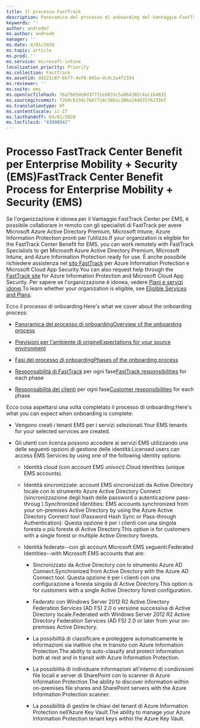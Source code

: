 ```yaml
---
title: Il processo FastTrack
description: Panoramica del processo di onboarding del Vantaggio FastTrack Center
keywords: ''
author: andredm7
ms.author: andredm
manager: ''
ms.date: 4/01/2020
ms.topic: article
ms.prod: ''
ms.service: microsoft-intune
localization_priority: Priority
ms.collection: FastTrack
ms.assetid: dd221c87-6bf7-4af8-845a-dc4c3a4f2334
ms.reviewer: ''
ms.suite: ems
ms.openlocfilehash: 76a7665de8d37721ed833c5a864302c4ac1b4932
ms.sourcegitcommit: f2b9cb334c7687724c36b1c38ba24463576233bf
ms.translationtype: HT
ms.contentlocale: it-IT
ms.lasthandoff: 04/01/2020
ms.locfileid: "43098042"
---
```

# <a name="fasttrack-center-benefit-process-for-enterprise-mobility--security-ems"></a><span data-ttu-id="20b68-103">Processo FastTrack Center Benefit per Enterprise Mobility + Security (EMS)</span><span class="sxs-lookup"><span data-stu-id="20b68-103">FastTrack Center Benefit Process for Enterprise Mobility + Security (EMS)</span></span>
<span data-ttu-id="20b68-104">Se l'organizzazione è idonea per il Vantaggio FastTrack Center per EMS, è possibile collaborare in remoto con gli specialisti di FastTrack per avere Microsoft Azure Active Directory Premium, Microsoft Intune, Azure Information Protection pronti per l’utilizzo.</span><span class="sxs-lookup"><span data-stu-id="20b68-104">If your organization is eligible for the FastTrack Center Benefit for EMS, you can work remotely with FastTrack Specialists to get Microsoft Azure Active Directory Premium, Microsoft Intune, and Azure Information Protection ready for use.</span></span> <span data-ttu-id="20b68-105">È anche possibile richiedere assistenza nel [sito FastTrack](https://www.microsoft.com/fasttrack/microsoft-365/ems) per Azure Information Protection e Microsoft Cloud App Security.</span><span class="sxs-lookup"><span data-stu-id="20b68-105">You can also request help through the [FastTrack site](https://www.microsoft.com/fasttrack/microsoft-365/ems) for Azure Information Protection and Microsoft Cloud App Security.</span></span> <span data-ttu-id="20b68-106">Per sapere se l'organizzazione è idonea, vedere [Piani e servizi idonei](M365-eligible-services-and-plans.md).</span><span class="sxs-lookup"><span data-stu-id="20b68-106">To learn whether your organization is eligible, see [Eligible Services and Plans](M365-eligible-services-and-plans.md).</span></span>


<span data-ttu-id="20b68-107">Ecco il processo di onboarding:</span><span class="sxs-lookup"><span data-stu-id="20b68-107">Here's what we cover about the onboarding process:</span></span>

-   [<span data-ttu-id="20b68-108">Panoramica del processo di onboarding</span><span class="sxs-lookup"><span data-stu-id="20b68-108">Overview of the onboarding process</span></span>](EMS-fasttrack-benefit-overview.md)

-   [<span data-ttu-id="20b68-109">Previsioni per l'ambiente di origine</span><span class="sxs-lookup"><span data-stu-id="20b68-109">Expectations for your source environment</span></span>](EMS-source-environment-expectations.md)

-   [<span data-ttu-id="20b68-110">Fasi del processo di onboarding</span><span class="sxs-lookup"><span data-stu-id="20b68-110">Phases of the onboarding process</span></span>](EMS-onboarding-phases.md)

-   <span data-ttu-id="20b68-111">[Responsabilità di FastTrack](EMS-fasttrack-responsibilities.md) per ogni fase</span><span class="sxs-lookup"><span data-stu-id="20b68-111">[FastTrack responsibilities](EMS-fasttrack-responsibilities.md) for each phase</span></span>

-   <span data-ttu-id="20b68-112">[Responsabilità dei clienti](EMS-your-responsibilities.md) per ogni fase</span><span class="sxs-lookup"><span data-stu-id="20b68-112">[Customer responsibilities](EMS-your-responsibilities.md) for each phase</span></span>

<span data-ttu-id="20b68-113">Ecco cosa aspettarsi una volta completato il processo di onboarding:</span><span class="sxs-lookup"><span data-stu-id="20b68-113">Here's what you can expect when onboarding is complete:</span></span>

-   <span data-ttu-id="20b68-114">Vengono creati i tenant EMS per i servizi selezionati.</span><span class="sxs-lookup"><span data-stu-id="20b68-114">Your EMS tenants for your selected services are created.</span></span>

-   <span data-ttu-id="20b68-115">Gli utenti con licenza possono accedere ai servizi EMS utilizzando una delle seguenti opzioni di gestione delle identità:</span><span class="sxs-lookup"><span data-stu-id="20b68-115">Licensed users can access EMS Services by using one of the following identity options:</span></span>

    -   <span data-ttu-id="20b68-116">Identità cloud (con account EMS univoci).</span><span class="sxs-lookup"><span data-stu-id="20b68-116">Cloud Identities (unique EMS accounts).</span></span>

    -   <span data-ttu-id="20b68-117">Identità sincronizzate: account EMS sincronizzati da Active Directory locale con lo strumento Azure Active Directory Connect (sincronizzazione degli hash delle password o autenticazione pass-throug ).</span><span class="sxs-lookup"><span data-stu-id="20b68-117">Synchronized Identities: EMS accounts synchronized from your on-premises Active Directory by using the Azure Active Directory Connect tool (Password Hash Sync or Pass-through Authentication).</span></span> <span data-ttu-id="20b68-118">Questa opzione è per i clienti con una singola foresta o più foreste di Active Directory.</span><span class="sxs-lookup"><span data-stu-id="20b68-118">This option is for customers with a single forest or multiple Active Directory forests.</span></span>

    -   <span data-ttu-id="20b68-119">Identità federate--con gli account Microsoft EMS seguenti:</span><span class="sxs-lookup"><span data-stu-id="20b68-119">Federated Identities--with Microsoft EMS accounts that are:</span></span>

        -   <span data-ttu-id="20b68-120">Sincronizzato da Active Directory con lo strumento Azure AD Connect.</span><span class="sxs-lookup"><span data-stu-id="20b68-120">Synchronized from Active Directory with the Azure AD Connect tool.</span></span> <span data-ttu-id="20b68-121">Questa opzione è per i clienti con una configurazione a foresta singola di Active Directory.</span><span class="sxs-lookup"><span data-stu-id="20b68-121">This option is for customers with a single Active Directory forest configuration.</span></span>

        -   <span data-ttu-id="20b68-122">Federato con Windows Server 2012 R2 Active Directory Federation Services (AD FS) 2.0 o versione successiva di Active Directory locale.</span><span class="sxs-lookup"><span data-stu-id="20b68-122">Federated with Windows Server 2012 R2 Active Directory Federation Services (AD FS) 2.0 or later from your on-premises Active Directory.</span></span>

        -   <span data-ttu-id="20b68-123">La possibilità di classificare e proteggere automaticamente le informazioni sia inattive che in transito con Azure Information Protection.</span><span class="sxs-lookup"><span data-stu-id="20b68-123">The ability to auto-classify and protect information both at rest and in transit with Azure Information Protection.</span></span> 

        -   <span data-ttu-id="20b68-124">La possibilità di individuare informazioni all'interno di condivisioni file locali e server di SharePoint con lo scanner di Azure Information Protection.</span><span class="sxs-lookup"><span data-stu-id="20b68-124">The ability to discover information within on-premises file shares and SharePoint servers with the Azure Information Protection scanner.</span></span> 

        -   <span data-ttu-id="20b68-125">La possibilità di gestire le chiavi del tenant di Azure Information Protection nell’Azure Key Vault.</span><span class="sxs-lookup"><span data-stu-id="20b68-125">The ability to manage your Azure Information Protection tenant keys within the Azure Key Vault.</span></span> 

